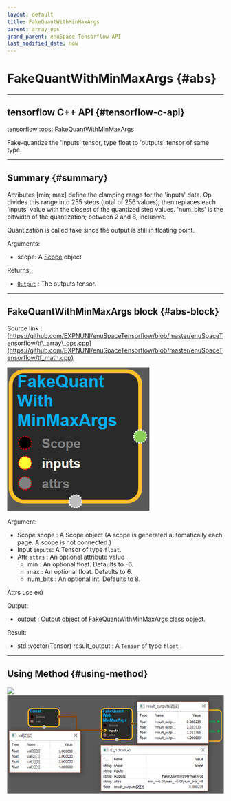 ```yaml
--- 
layout: default 
title: FakeQuantWithMinMaxArgs 
parent: array_ops 
grand_parent: enuSpace-Tensorflow API 
last_modified_date: now 
--- 
```


# FakeQuantWithMinMaxArgs {#abs}

---

## tensorflow C++ API {#tensorflow-c-api}

[tensorflow::ops::FakeQuantWithMinMaxArgs](https://www.tensorflow.org/versions/r1.2/api_docs/cc/class/tensorflow/ops/fake-quant-with-min-max-args.html)

Fake-quantize the 'inputs' tensor, type float to 'outputs' tensor of same type.

---

## Summary {#summary}

Attributes \[min; max\] define the clamping range for the 'inputs' data. Op divides this range into 255 steps \(total of 256 values\), then replaces each 'inputs' value with the closest of the quantized step values. 'num\_bits' is the bitwidth of the quantization; between 2 and 8, inclusive.

Quantization is called fake since the output is still in floating point.

Arguments:

* scope: A [Scope](https://www.tensorflow.org/versions/r1.2/api_docs/cc/class/tensorflow/scope.html#classtensorflow_1_1_scope) object

Returns:

* [`Output`](https://www.tensorflow.org/versions/r1.2/api_docs/cc/class/tensorflow/output.html#classtensorflow_1_1_output) : The outputs tensor.

---

## FakeQuantWithMinMaxArgs block {#abs-block}

Source link :[https://github.com/EXPNUNI/enuSpaceTensorflow/blob/master/enuSpaceTensorflow/tf\_array\_ops.cpp](https://github.com/EXPNUNI/enuSpaceTensorflow/blob/master/enuSpaceTensorflow/tf_math.cpp)

![](./assets/array_ops/fakequantwithminmaxargs1.png)

Argument:

* Scope scope : A Scope object \(A scope is generated automatically each page. A scope is not connected.\)
* Input `inputs`: A Tensor of type `float`.
* Attr `attrs` : An optional attribute value
  * min : An optional float. Defaults to -6.
  * max : An optional float. Defaults to 6.
  * num\_bits : An optional int. Defaults to 8.

Attrs use ex\)

Output:

* output : Output object of FakeQuantWithMinMaxArgs class object.

Result:

* std::vector\(Tensor\) result\_output : A `Tensor` of type `float`
  .

---

## Using Method {#using-method}

##### ![](./assets/array_ops/extractimagepatched.png)![](./assets/array_ops/fakequantwithminmaxargs2.png)



